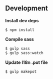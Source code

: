 ## Development

**Install dev deps**

```
$ npm install
```

**Compile sass**

```
$ gulp sass
$ gulp sass:watch
```

**Update I18n .pot file**

```
$ gulp makepot
```

